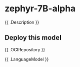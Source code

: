 # zephyr-7B-alpha

{{ .Description }}

## Deploy this model

{{ .OCIRepository }}

{{ .LanguageModel }}

